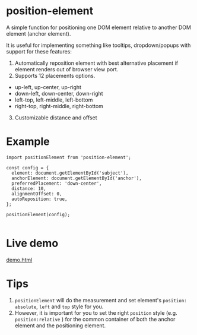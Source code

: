 # position-element

A simple function for positioning one DOM element relative to another DOM element (anchor element).

It is useful for implementing something like tooltips, dropdown/popups with support for these features: 

1. Automatically reposition element with best alternative placement if element renders out of browser view port.  
2. Supports 12 placements options. 

- up-left, up-center, up-right  
- down-left, down-center, down-right                                   
- left-top, left-middle, left-bottom  
- right-top, right-middle, right-bottom
3. Customizable distance and offset


# Example

```
import positionElement from 'position-element';

const config = {
  element: document.getElementById('subject'),
  anchorElement: document.getElementById('anchor'),
  preferredPlacement: 'down-center',
  distance: 10,
  alignmentOffset: 0,
  autoReposition: true,
};

positionElement(config);


```

# Live demo

[demo.html](https://linsight.github.io/position-element/demo.html)

# Tips

1. `positionElement` will do the measurement and set element's `position: absolute`, `left` and `top` style for you.
1. However, it is important for you to set the right `position` style (e.g. `position:relative` ) for the common container of both the anchor element and the positioning element. 


